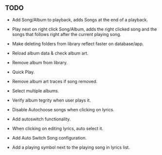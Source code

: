 ## TODO
* Add Song/Album to playback, adds Songs at the end of a playback.
* Play next on right click Song/Album, adds the right clicked song and the songs that follows right after the current playing song.
* Make deleting folders from library reflect faster on database/app.
* Reload album data & check album art.
* Remove album from library.
* Quick Play.
* Remove album art traces if song removed.
* Select multiple albums.
* Verify album tegrity when user plays it.

* Disable Autochoose songs when clicking on lyrics.
* Add autoswitch functionality.
* When clicking on editing lyrics, auto select it.
* Add Auto Switch Song configuration.
* Add a playing symbol next to the playing song in lyrics list.